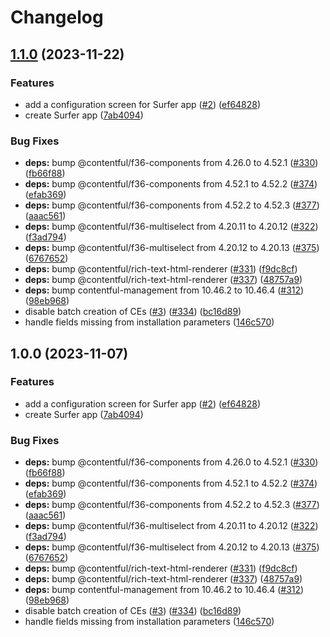 # Changelog

## [1.1.0](https://github.com/surya-sudoboat/marketplace-app-image-hotspot-creator/compare/surfer-contentful-app-v1.0.0...surfer-contentful-app-v1.1.0) (2023-11-22)


### Features

* add a configuration screen for Surfer app ([#2](https://github.com/surya-sudoboat/marketplace-app-image-hotspot-creator/issues/2)) ([ef64828](https://github.com/surya-sudoboat/marketplace-app-image-hotspot-creator/commit/ef6482836190812945a1e87cafc728296ade2ff4))
* create Surfer app ([7ab4094](https://github.com/surya-sudoboat/marketplace-app-image-hotspot-creator/commit/7ab4094f596e355992c7b4520b8b52bb8e30db0a))


### Bug Fixes

* **deps:** bump @contentful/f36-components from 4.26.0 to 4.52.1 ([#330](https://github.com/surya-sudoboat/marketplace-app-image-hotspot-creator/issues/330)) ([fb66f88](https://github.com/surya-sudoboat/marketplace-app-image-hotspot-creator/commit/fb66f88b05e15fecad9696abee3096c37aa4298d))
* **deps:** bump @contentful/f36-components from 4.52.1 to 4.52.2 ([#374](https://github.com/surya-sudoboat/marketplace-app-image-hotspot-creator/issues/374)) ([efab369](https://github.com/surya-sudoboat/marketplace-app-image-hotspot-creator/commit/efab369ebb6f4ae1ac74ba112a2c924eb1a0e2cc))
* **deps:** bump @contentful/f36-components from 4.52.2 to 4.52.3 ([#377](https://github.com/surya-sudoboat/marketplace-app-image-hotspot-creator/issues/377)) ([aaac561](https://github.com/surya-sudoboat/marketplace-app-image-hotspot-creator/commit/aaac56137901cd55a56f3d3ace060b45cdc1491e))
* **deps:** bump @contentful/f36-multiselect from 4.20.11 to 4.20.12 ([#322](https://github.com/surya-sudoboat/marketplace-app-image-hotspot-creator/issues/322)) ([f3ad794](https://github.com/surya-sudoboat/marketplace-app-image-hotspot-creator/commit/f3ad7947eacfe3f3b44d6938e4a60098e97f194b))
* **deps:** bump @contentful/f36-multiselect from 4.20.12 to 4.20.13 ([#375](https://github.com/surya-sudoboat/marketplace-app-image-hotspot-creator/issues/375)) ([6767652](https://github.com/surya-sudoboat/marketplace-app-image-hotspot-creator/commit/6767652f9aafa8244fa86bbbaebeb923187aee25))
* **deps:** bump @contentful/rich-text-html-renderer ([#331](https://github.com/surya-sudoboat/marketplace-app-image-hotspot-creator/issues/331)) ([f9dc8cf](https://github.com/surya-sudoboat/marketplace-app-image-hotspot-creator/commit/f9dc8cfbc3ebe255b4477ec0a8129f8669d10fd2))
* **deps:** bump @contentful/rich-text-html-renderer ([#337](https://github.com/surya-sudoboat/marketplace-app-image-hotspot-creator/issues/337)) ([48757a9](https://github.com/surya-sudoboat/marketplace-app-image-hotspot-creator/commit/48757a9fb8f291ad7462f740bb400ad623b57a03))
* **deps:** bump contentful-management from 10.46.2 to 10.46.4 ([#312](https://github.com/surya-sudoboat/marketplace-app-image-hotspot-creator/issues/312)) ([98eb968](https://github.com/surya-sudoboat/marketplace-app-image-hotspot-creator/commit/98eb9685dd11940a7bc3110ea00791e11a2af3c0))
* disable batch creation of CEs ([#3](https://github.com/surya-sudoboat/marketplace-app-image-hotspot-creator/issues/3)) ([#334](https://github.com/surya-sudoboat/marketplace-app-image-hotspot-creator/issues/334)) ([bc16d89](https://github.com/surya-sudoboat/marketplace-app-image-hotspot-creator/commit/bc16d89ab66ebfd430ce26e7c72ec16877c85b93))
* handle fields missing from installation parameters ([146c570](https://github.com/surya-sudoboat/marketplace-app-image-hotspot-creator/commit/146c570150b98c8b78ef7c8ab9bec476acb9d962))

## 1.0.0 (2023-11-07)


### Features

* add a configuration screen for Surfer app ([#2](https://github.com/contentful/marketplace-partner-apps/issues/2)) ([ef64828](https://github.com/contentful/marketplace-partner-apps/commit/ef6482836190812945a1e87cafc728296ade2ff4))
* create Surfer app ([7ab4094](https://github.com/contentful/marketplace-partner-apps/commit/7ab4094f596e355992c7b4520b8b52bb8e30db0a))


### Bug Fixes

* **deps:** bump @contentful/f36-components from 4.26.0 to 4.52.1 ([#330](https://github.com/contentful/marketplace-partner-apps/issues/330)) ([fb66f88](https://github.com/contentful/marketplace-partner-apps/commit/fb66f88b05e15fecad9696abee3096c37aa4298d))
* **deps:** bump @contentful/f36-components from 4.52.1 to 4.52.2 ([#374](https://github.com/contentful/marketplace-partner-apps/issues/374)) ([efab369](https://github.com/contentful/marketplace-partner-apps/commit/efab369ebb6f4ae1ac74ba112a2c924eb1a0e2cc))
* **deps:** bump @contentful/f36-components from 4.52.2 to 4.52.3 ([#377](https://github.com/contentful/marketplace-partner-apps/issues/377)) ([aaac561](https://github.com/contentful/marketplace-partner-apps/commit/aaac56137901cd55a56f3d3ace060b45cdc1491e))
* **deps:** bump @contentful/f36-multiselect from 4.20.11 to 4.20.12 ([#322](https://github.com/contentful/marketplace-partner-apps/issues/322)) ([f3ad794](https://github.com/contentful/marketplace-partner-apps/commit/f3ad7947eacfe3f3b44d6938e4a60098e97f194b))
* **deps:** bump @contentful/f36-multiselect from 4.20.12 to 4.20.13 ([#375](https://github.com/contentful/marketplace-partner-apps/issues/375)) ([6767652](https://github.com/contentful/marketplace-partner-apps/commit/6767652f9aafa8244fa86bbbaebeb923187aee25))
* **deps:** bump @contentful/rich-text-html-renderer ([#331](https://github.com/contentful/marketplace-partner-apps/issues/331)) ([f9dc8cf](https://github.com/contentful/marketplace-partner-apps/commit/f9dc8cfbc3ebe255b4477ec0a8129f8669d10fd2))
* **deps:** bump @contentful/rich-text-html-renderer ([#337](https://github.com/contentful/marketplace-partner-apps/issues/337)) ([48757a9](https://github.com/contentful/marketplace-partner-apps/commit/48757a9fb8f291ad7462f740bb400ad623b57a03))
* **deps:** bump contentful-management from 10.46.2 to 10.46.4 ([#312](https://github.com/contentful/marketplace-partner-apps/issues/312)) ([98eb968](https://github.com/contentful/marketplace-partner-apps/commit/98eb9685dd11940a7bc3110ea00791e11a2af3c0))
* disable batch creation of CEs ([#3](https://github.com/contentful/marketplace-partner-apps/issues/3)) ([#334](https://github.com/contentful/marketplace-partner-apps/issues/334)) ([bc16d89](https://github.com/contentful/marketplace-partner-apps/commit/bc16d89ab66ebfd430ce26e7c72ec16877c85b93))
* handle fields missing from installation parameters ([146c570](https://github.com/contentful/marketplace-partner-apps/commit/146c570150b98c8b78ef7c8ab9bec476acb9d962))
